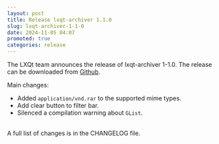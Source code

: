 ```yaml
---
layout: post
title: Release lxqt-archiver 1.1.0
slug: lxqt-archiver-1-1-0
date: 2024-11-05 04:07
promoted: true
categories: release
---
```


The LXQt team announces the release of lxqt-archiver 1-1.0.
The release can be downloaded from [Github](https://github.com/lxqt/lxqt-archiver/releases).

Main changes:

 * Added `application/vnd.rar` to the supported mime types.
 * Add clear button to filter bar.
 * Silenced a compilation warning about `GList`.


<br/>
A full list of changes is in the CHANGELOG file.
<br/>
